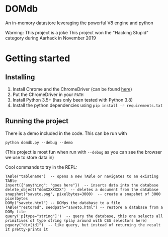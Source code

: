 # DOMdb
An in-memory datastore leveraging the powerful V8 engine and python

Warning: This project is a joke
This project won the "Hacking Stupid" category during Aarhack in November 2019

# Getting started

## Installing
1. Install Chrome and the ChromeDriver (can be found [here](https://sites.google.com/a/chromium.org/chromedriver/downloads))
2. Put the ChromeDriver in your `PATH`
3. Install Python 3.5+ (has only been tested with Python 3.8)
4. Install the python dependencies using `pip install -r requirements.txt`

## Running the project
There is a demo included in the code. This can be run with
```
python domdb.py --debug --demo
```
(This project is most fun when run with `--debug` as you can see the browser we use to store data in)


Cool commands to try in the REPL:
```
TABle("tablename")  -- opens a new TABle or navigates to an existing TABle
insert({"anything": "goes here"})  -- inserts data into the database
delete_object("domXXXXXXX")  -- deletes a document from the database
snapshot("saveto.png", pixelbytes=3000)  -- create a snapshot of 3000 pixelbytes
DOMp("saveto.html") -- DOMps the database to a file
TABle("restored", seedpath="saveto.html") -- restore a database from a DOMp file
query('p[type="string"]')  -- query the database, this one selects all primitives of type string (play around with CSS selectors here)
pquery("div[id]")  -- like query, but instead of returning the result it pretty-prints it
```
